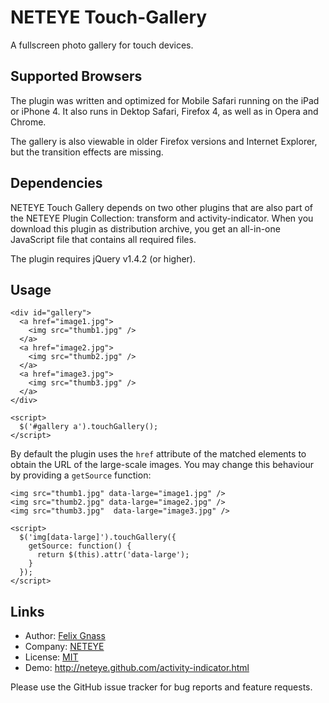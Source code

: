 NETEYE Touch-Gallery
====================

A fullscreen photo gallery for touch devices.

Supported Browsers
------------------

The plugin was written and optimized for Mobile Safari running on the iPad or iPhone 4.
It also runs in Dektop Safari, Firefox 4, as well as in Opera and Chrome.

The gallery is also viewable in older Firefox versions and Internet Explorer, but the 
transition effects are missing.

Dependencies
------------

NETEYE Touch Gallery depends on two other plugins that are also part of the NETEYE Plugin 
Collection: transform and activity-indicator. When you download this plugin as distribution 
archive, you get an all-in-one JavaScript file that contains all required files.

The plugin requires jQuery v1.4.2 (or higher).

Usage
-----

<!-- % highlight html -->
    <div id="gallery">
      <a href="image1.jpg">
        <img src="thumb1.jpg" />
      </a>
      <a href="image2.jpg">
        <img src="thumb2.jpg" />
      </a>
      <a href="image3.jpg">
        <img src="thumb3.jpg" />
      </a>
    </div>
	
    <script>
      $('#gallery a').touchGallery();
    </script>
<!-- % endhighlight -->
	
By default the plugin uses the `href` attribute of the matched elements to obtain the URL of the
large-scale images. You may change this behaviour by providing a `getSource` function:

<!-- % highlight html+javascript -->
    <img src="thumb1.jpg" data-large="image1.jpg" />
    <img src="thumb2.jpg" data-large="image2.jpg" />
    <img src="thumb3.jpg"  data-large="image3.jpg" />
    
    <script>
      $('img[data-large]').touchGallery({
        getSource: function() { 
          return $(this).attr('data-large');
        }
      });
    </script>
<!-- % endhighlight -->
  
Links
-----

* Author:  [Felix Gnass](http://github.com/fgnass)
* Company: [NETEYE](http://neteye.de)
* License: [MIT](http://neteye.github.com/MIT-LICENSE.txt)
* Demo:    http://neteye.github.com/activity-indicator.html

Please use the GitHub issue tracker for bug reports and feature requests.

